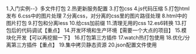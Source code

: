  1.入门实例--》多文件打包 
 2.热更新服务配置 
 3.打包css 
 4.js代码压缩 
 5.打包html发布 
 6.css中的图片处理 
 7.分离css，对分离的css里的图片路径处理 
 8.html中的图片打包 
 9.打包和分离less 
 10.给css加前缀 
 11.清理无用的css 
 12.es6转换
 13.打包后的代码调试【重点】
 14.开发环境和生产环境【需要一个大点的项目】
 15.模块化开发【可以再挖掘一下】
 16.打包第三方插件
 17.watch热打包使用
 18.优化/分离第三方插件【重点】
 19.集中拷贝静态资源
 20.json配置文件使用